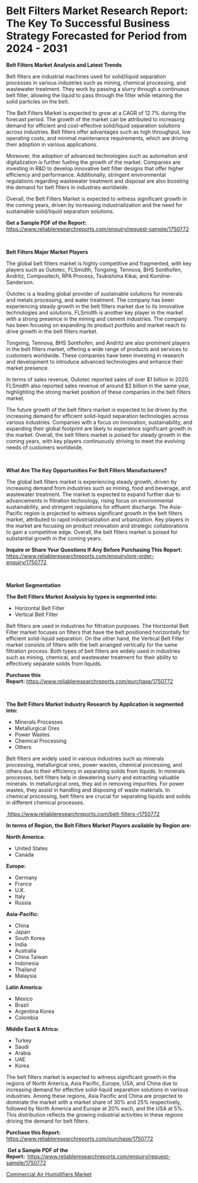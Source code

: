 <p><h1>Belt Filters Market Research Report: The Key To Successful Business Strategy Forecasted for Period from 2024 - 2031</h1></p><p><strong>Belt Filters Market Analysis and Latest Trends</strong></p>
<p><p>Belt filters are industrial machines used for solid/liquid separation processes in various industries such as mining, chemical processing, and wastewater treatment. They work by passing a slurry through a continuous belt filter, allowing the liquid to pass through the filter while retaining the solid particles on the belt.</p><p>The Belt Filters Market is expected to grow at a CAGR of 12.7% during the forecast period. The growth of the market can be attributed to increasing demand for efficient and cost-effective solid/liquid separation solutions across industries. Belt filters offer advantages such as high throughput, low operating costs, and minimal maintenance requirements, which are driving their adoption in various applications.</p><p>Moreover, the adoption of advanced technologies such as automation and digitalization is further fueling the growth of the market. Companies are investing in R&D to develop innovative belt filter designs that offer higher efficiency and performance. Additionally, stringent environmental regulations regarding wastewater treatment and disposal are also boosting the demand for belt filters in industries worldwide.</p><p>Overall, the Belt Filters Market is expected to witness significant growth in the coming years, driven by increasing industrialization and the need for sustainable solid/liquid separation solutions.</p></p>
<p><strong>Get a Sample PDF of the Report:&nbsp;</strong> <a href="https://www.reliableresearchreports.com/enquiry/request-sample/1750772">https://www.reliableresearchreports.com/enquiry/request-sample/1750772</a></p>
<p>&nbsp;</p>
<p><strong>Belt Filters Major Market Players</strong></p>
<p><p>The global belt filters market is highly competitive and fragmented, with key players such as Outotec, FLSmidth, Tongxing, Tennova, BHS Sonthofen, Andritz, Compositech, RPA Process, Tsukishima Kikai, and Komline-Sanderson.</p><p>Outotec is a leading global provider of sustainable solutions for minerals and metals processing, and water treatment. The company has been experiencing steady growth in the belt filters market due to its innovative technologies and solutions. FLSmidth is another key player in the market with a strong presence in the mining and cement industries. The company has been focusing on expanding its product portfolio and market reach to drive growth in the belt filters market.</p><p>Tongxing, Tennova, BHS Sonthofen, and Andritz are also prominent players in the belt filters market, offering a wide range of products and services to customers worldwide. These companies have been investing in research and development to introduce advanced technologies and enhance their market presence.</p><p>In terms of sales revenue, Outotec reported sales of over $1 billion in 2020. FLSmidth also reported sales revenue of around $2 billion in the same year, highlighting the strong market position of these companies in the belt filters market.</p><p>The future growth of the belt filters market is expected to be driven by the increasing demand for efficient solid-liquid separation technologies across various industries. Companies with a focus on innovation, sustainability, and expanding their global footprint are likely to experience significant growth in the market. Overall, the belt filters market is poised for steady growth in the coming years, with key players continuously striving to meet the evolving needs of customers worldwide.</p></p>
<p>&nbsp;</p>
<p><strong>What Are The Key Opportunities For Belt Filters Manufacturers?</strong></p>
<p><p>The global belt filters market is experiencing steady growth, driven by increasing demand from industries such as mining, food and beverage, and wastewater treatment. The market is expected to expand further due to advancements in filtration technology, rising focus on environmental sustainability, and stringent regulations for effluent discharge. The Asia-Pacific region is projected to witness significant growth in the belt filters market, attributed to rapid industrialization and urbanization. Key players in the market are focusing on product innovation and strategic collaborations to gain a competitive edge. Overall, the belt filters market is poised for substantial growth in the coming years.</p></p>
<p><strong>Inquire or Share Your Questions If Any Before Purchasing This Report:</strong> <a href="https://www.reliableresearchreports.com/enquiry/pre-order-enquiry/1750772">https://www.reliableresearchreports.com/enquiry/pre-order-enquiry/1750772</a></p>
<p>&nbsp;</p>
<p><strong>Market Segmentation</strong></p>
<p><strong>The Belt Filters Market Analysis by types is segmented into:</strong></p>
<p><ul><li>Horizontal Belt Filter</li><li>Vertical Belt Filter</li></ul></p>
<p><p>Belt filters are used in industries for filtration purposes. The Horizontal Belt Filter market focuses on filters that have the belt positioned horizontally for efficient solid-liquid separation. On the other hand, the Vertical Belt Filter market consists of filters with the belt arranged vertically for the same filtration process. Both types of belt filters are widely used in industries such as mining, chemical, and wastewater treatment for their ability to effectively separate solids from liquids.</p></p>
<p><strong>Purchase this Report:&nbsp;</strong><a href="https://www.reliableresearchreports.com/purchase/1750772">https://www.reliableresearchreports.com/purchase/1750772</a></p>
<p>&nbsp;</p>
<p><strong>The Belt Filters Market Industry Research by Application is segmented into:</strong></p>
<p><ul><li>Minerals Processes</li><li>Metallurgical Ores</li><li>Power Wastes</li><li>Chemical Processing</li><li>Others</li></ul></p>
<p><p>Belt filters are widely used in various industries such as minerals processing, metallurgical ores, power wastes, chemical processing, and others due to their efficiency in separating solids from liquids. In minerals processes, belt filters help in dewatering slurry and extracting valuable minerals. In metallurgical ores, they aid in removing impurities. For power wastes, they assist in handling and disposing of waste materials. In chemical processing, belt filters are crucial for separating liquids and solids in different chemical processes.</p></p>
<p><a href="https://www.reliableresearchreports.com/belt-filters-r1750772">&nbsp;https://www.reliableresearchreports.com/belt-filters-r1750772</a></p>
<p><strong>In terms of Region, the Belt Filters Market Players available by Region are:</strong></p>
<p>
    <p> <strong> North America: </strong>
        <ul>
            <li>United States</li>
            <li>Canada</li>
        </ul>
        </p> 
    <p> <strong> Europe: </strong>
        <ul>
            <li>Germany</li>
            <li>France</li>
            <li>U.K.</li>
            <li>Italy</li>
            <li>Russia</li>
        </ul>
        </p> 
    <p> <strong> Asia-Pacific: </strong>
        <ul>
            <li>China</li>
            <li>Japan</li>
            <li>South Korea</li>
            <li>India</li>
            <li>Australia</li>
            <li>China Taiwan</li>
            <li>Indonesia</li>
            <li>Thailand</li>
            <li>Malaysia</li>
        </ul>
        </p> 
    <p> <strong> Latin America: </strong>
        <ul>
            <li>Mexico</li>
            <li>Brazil</li>
            <li>Argentina Korea</li>
            <li>Colombia</li>
        </ul>
        </p> 
    <p> <strong> Middle East & Africa: </strong>
        <ul>
            <li>Turkey</li>
            <li>Saudi</li>
            <li>Arabia</li>
            <li>UAE</li>
            <li>Korea</li>
        </ul>
    </p>
    </p>
<p><p>The belt filters market is expected to witness significant growth in the regions of North America, Asia Pacific, Europe, USA, and China due to increasing demand for effective solid-liquid separation solutions in various industries. Among these regions, Asia Pacific and China are projected to dominate the market with a market share of 30% and 25% respectively, followed by North America and Europe at 20% each, and the USA at 5%. This distribution reflects the growing industrial activities in these regions driving the demand for belt filters.</p></p>
<p><strong>Purchase this Report: </strong><a href="https://www.reliableresearchreports.com/purchase/1750772">https://www.reliableresearchreports.com/purchase/1750772</a></p>
<p>&nbsp;<strong>Get a Sample PDF of the Report:&nbsp;&nbsp;</strong><a href="https://www.reliableresearchreports.com/enquiry/request-sample/1750772">https://www.reliableresearchreports.com/enquiry/request-sample/1750772</a></p>
<p><strong></strong></p>
<p><p><a href="https://view.publitas.com/reportprime-1/comprehensive-analysis-of-the-global-commercial-air-humidifiers-market-growth-trends-market-forecasts-2024-2031/">Commercial Air Humidifiers Market</a></p></p>
